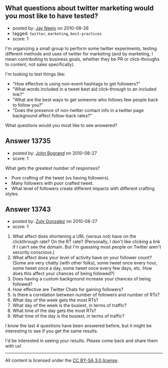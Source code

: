 ## What questions about twitter marketing would you most like to have tested?

- posted by: [Jay Neely](https://stackexchange.com/users/-1/1801-jay-neely) on 2010-08-26
- tagged: `twitter`, `marketing`, `best-practices`
- score: 1

I'm organizing a small group to perform some twitter experiments, testing different methods and uses of twitter for marketing (and by marketing, I mean contributing to business goals, whether they be PR or click-throughs to content, not sales specifically).

I'm looking to test things like:

 - "How effective is using non-event hashtags to get followers?"
 - "What words included in a tweet best aid click-through to an included link?"
 - "What are the best ways to get someone who follows few people back to follow you?"
 - "Does the presence of non-twitter contact info in a twitter page background affect follow-back rates?"

What questions would you most like to see answered?


## Answer 13735

- posted by: [John Bogrand](https://stackexchange.com/users/-1/3577-john-bogrand) on 2010-08-27
- score: 1

What gets the greatest number of responses?
<li> Pure crafting of the tweet (vs having followers).
<li> Many followers with poor crafted tweet.
<li> What level of followers create different impacts with different crafting styles.




## Answer 13743

- posted by: [Zuly Gonzalez](https://stackexchange.com/users/-1/2692-zuly-gonzalez) on 2010-08-27
- score: 1


 1. What affect does shortening a URL (versus not) have on the clickthrough rate? On the RT rate? (Personally, I don't like clicking a link if I can't see the domain. But I'm guessing most people on Twitter aren't security conscious.)
 2. What affect does your level of activity have on your follower count? (Some are very chatty (with other folks), some tweet once every hour, some tweet once a day, some tweet once every few days, etc. How does this affect your chances of being followed?)
 3. Does having a custom background increase your chances of being followed?
 4. How effective are Twitter Chats for gaining followers?
 5. Is there a correlation between number of followers and number of RTs?
 6. What day of the week gets the most RTs?
 7. What day of the week is the busiest, in terms of traffic?
 8. What time of the day gets the most RTs?
 9. What time of the day is the busiest, in terms of traffic?

I know the last 4 questions have been answered before, but it might be interesting to see if you get the same results.

I'd be interested in seeing your results. Please come back and share them with us!



---

All content is licensed under the [CC BY-SA 3.0 license](https://creativecommons.org/licenses/by-sa/3.0/).
